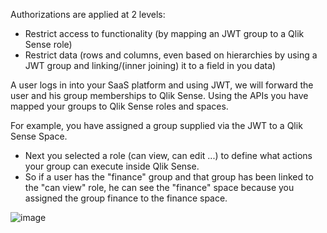 Authorizations are applied at 2 levels:
- Restrict access to functionality (by mapping an JWT group to a Qlik Sense role)
- Restrict data (rows and columns, even based on hierarchies by using a JWT group and linking/(inner joining) it to a field in you data)

A user logs in into your SaaS platform and using JWT, we will forward the user and his group memberships to Qlik Sense. Using the APIs you have mapped your groups to Qlik Sense roles and spaces. 

For example, you have assigned a group supplied via the JWT to a Qlik Sense Space. 
- Next you selected a role (can view, can edit ...) to define what actions your group can execute inside Qlik Sense.  
- So if a user has the "finance" group and that group has been linked to the "can view" role,  he can see the "finance" space because you assigned the group finance to the finance space. 

![image](https://user-images.githubusercontent.com/12411165/231678546-d8ab49cc-c5f9-420d-be5e-1651b57ba29c.png)

